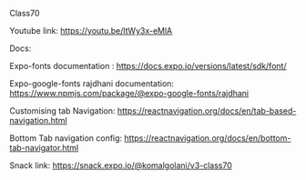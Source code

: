 Class70

Youtube link:
https://youtu.be/ltWy3x-eMlA

Docs:

Expo-fonts documentation : https://docs.expo.io/versions/latest/sdk/font/

Expo-google-fonts rajdhani documentation: https://www.npmjs.com/package/@expo-google-fonts/rajdhani

Customising tab Navigation: https://reactnavigation.org/docs/en/tab-based-navigation.html

Bottom Tab navigation config: https://reactnavigation.org/docs/en/bottom-tab-navigator.html

Snack link: https://snack.expo.io/@komalgolani/v3-class70


